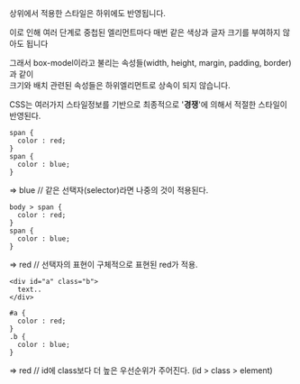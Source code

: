 상위에서 적용한 스타일은 하위에도 반영됩니다.<br>

이로 인해 여러 단계로 중첩된 엘리먼트마다 매번 같은 색상과 글자 크기를 부여하지 않아도 됩니다<br>

그래서 box-model이라고 불리는 속성들(width, height, margin, padding, border)과 같이<br>
크기와 배치 관련된 속성들은 하위엘리먼트로 상속이 되지 않습니다.

CSS는 여러가지 스타일정보를 기반으로 최종적으로 '<b>경쟁</b>'에 의해서 적절한 스타일이 반영된다.<br>

```
span {
  color : red;
}
span {
  color : blue;
}
```

=> blue // 같은 선택자(selector)라면 나중의 것이 적용된다.


```
body > span {
  color : red;
}
span {
  color : blue;
}
```

=> red // 선택자의 표현이 구체적으로 표현된 red가 적용.

```
<div id="a" class="b">
  text..
</div>

#a {
  color : red;
}
.b {
  color : blue;
}
```

=> red // id에 class보다 더 높은 우선순위가 주어진다. (id > class > element)

